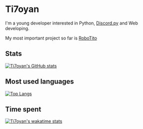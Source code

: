 # Ti7oyan
I'm a young developer interested in Python, [Discord.py](https://github.com/Rapptz/discord.py) and Web developing.

My most important project so far is [RoboTito](https://github.com/ATT-Inc/RoboTito)

## Stats
[![Ti7oyan's GitHub stats](https://github-readme-stats.vercel.app/api?username=Ti7oyan&theme=react&show_icons=true)](https://github.com/anuraghazra/github-readme-stats)

## Most used languages
[![Top Langs](https://github-readme-stats.vercel.app/api/top-langs/?username=Ti7oyan&theme=react)](https://github.com/anuraghazra/github-readme-stats)

## Time spent
[![Ti7oyan's wakatime stats](https://github-readme-stats.vercel.app/api/wakatime?username=Ti7oyan&theme=react)](https://github.com/anuraghazra/github-readme-stats)
